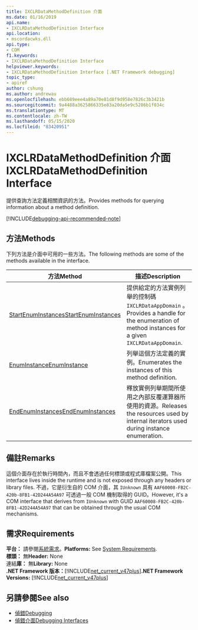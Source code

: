 ```yaml
---
title: IXCLRDataMethodDefinition 介面
ms.date: 01/16/2019
api.name:
- IXCLRDataMethodDefinition Interface
api.location:
- mscordacwks.dll
api.type:
- COM
f1.keywords:
- IXCLRDataMethodDefinition Interface
helpviewer.keywords:
- IXCLRDataMethodDefinition Interface [.NET Framework debugging]
topic_type:
- apiref
author: cshung
ms.author: andrewau
ms.openlocfilehash: ebb689eee4a89a70e81d8f9d958e7826c3b3421b
ms.sourcegitcommit: 9a4488a3625866335e83a20da5e9c5286b1f034c
ms.translationtype: MT
ms.contentlocale: zh-TW
ms.lasthandoff: 05/15/2020
ms.locfileid: "83420951"
---
```

# <a name="ixclrdatamethoddefinition-interface"></a><span data-ttu-id="684a1-102">IXCLRDataMethodDefinition 介面</span><span class="sxs-lookup"><span data-stu-id="684a1-102">IXCLRDataMethodDefinition Interface</span></span>

<span data-ttu-id="684a1-103">提供查詢方法定義相關資訊的方法。</span><span class="sxs-lookup"><span data-stu-id="684a1-103">Provides methods for querying information about a method definition.</span></span>

[!INCLUDE[debugging-api-recommended-note](../../../../includes/debugging-api-recommended-note.md)]

## <a name="methods"></a><span data-ttu-id="684a1-104">方法</span><span class="sxs-lookup"><span data-stu-id="684a1-104">Methods</span></span>

<span data-ttu-id="684a1-105">下列方法是介面中可用的一些方法。</span><span class="sxs-lookup"><span data-stu-id="684a1-105">The following methods are some of the methods available in the interface.</span></span>

| <span data-ttu-id="684a1-106">方法</span><span class="sxs-lookup"><span data-stu-id="684a1-106">Method</span></span>                                                                                                                          | <span data-ttu-id="684a1-107">描述</span><span class="sxs-lookup"><span data-stu-id="684a1-107">Description</span></span>                                                                                 |
| ------------------------------------------------------------------------------------------------------------------------------- | ------------------------------------------------------------------------------------------- |
| [<span data-ttu-id="684a1-108">StartEnumInstances</span><span class="sxs-lookup"><span data-stu-id="684a1-108">StartEnumInstances</span></span>](ixclrdatamethoddefinition-startenuminstances-method.md) | <span data-ttu-id="684a1-109">提供給定的方法實例列舉的控制碼 `IXCLRDataAppDomain` 。</span><span class="sxs-lookup"><span data-stu-id="684a1-109">Provides a handle for the enumeration of method instances for a given `IXCLRDataAppDomain`.</span></span> |
| [<span data-ttu-id="684a1-110">EnumInstance</span><span class="sxs-lookup"><span data-stu-id="684a1-110">EnumInstance</span></span>](ixclrdatamethoddefinition-enuminstance-method.md)             | <span data-ttu-id="684a1-111">列舉這個方法定義的實例。</span><span class="sxs-lookup"><span data-stu-id="684a1-111">Enumerates the instances of this method definition.</span></span>                                         |
| [<span data-ttu-id="684a1-112">EndEnumInstances</span><span class="sxs-lookup"><span data-stu-id="684a1-112">EndEnumInstances</span></span>](ixclrdatamethoddefinition-endenuminstances-method.md)     | <span data-ttu-id="684a1-113">釋放實例列舉期間所使用之內部反覆運算器所使用的資源。</span><span class="sxs-lookup"><span data-stu-id="684a1-113">Releases the resources used by internal iterators used during instance enumeration.</span></span>         |

## <a name="remarks"></a><span data-ttu-id="684a1-114">備註</span><span class="sxs-lookup"><span data-stu-id="684a1-114">Remarks</span></span>

<span data-ttu-id="684a1-115">這個介面存在於執行時間內，而且不會透過任何標頭或程式庫檔案公開。</span><span class="sxs-lookup"><span data-stu-id="684a1-115">This interface lives inside the runtime and is not exposed through any headers or library files.</span></span> <span data-ttu-id="684a1-116">不過，它是衍生自的 COM 介面，其 `IUnknown` 具有 `AAF60008-FB2C-420b-8FB1-42D244A54A97` 可透過一般 COM 機制取得的 GUID。</span><span class="sxs-lookup"><span data-stu-id="684a1-116">However, it's a COM interface that derives from `IUnknown` with GUID `AAF60008-FB2C-420b-8FB1-42D244A54A97` that can be obtained through the usual COM mechanisms.</span></span>

## <a name="requirements"></a><span data-ttu-id="684a1-117">需求</span><span class="sxs-lookup"><span data-stu-id="684a1-117">Requirements</span></span>

<span data-ttu-id="684a1-118">**平台：** 請參閱[系統需求](../../get-started/system-requirements.md)。</span><span class="sxs-lookup"><span data-stu-id="684a1-118">**Platforms:** See [System Requirements](../../get-started/system-requirements.md).</span></span>  
<span data-ttu-id="684a1-119">**標頭：** 無</span><span class="sxs-lookup"><span data-stu-id="684a1-119">**Header:** None</span></span>  
<span data-ttu-id="684a1-120">連結**庫：** 無</span><span class="sxs-lookup"><span data-stu-id="684a1-120">**Library:** None</span></span>  
<span data-ttu-id="684a1-121">**.NET Framework 版本：**[!INCLUDE[net_current_v47plus](../../../../includes/net-current-v47plus.md)]</span><span class="sxs-lookup"><span data-stu-id="684a1-121">**.NET Framework Versions:** [!INCLUDE[net_current_v47plus](../../../../includes/net-current-v47plus.md)]</span></span>  

## <a name="see-also"></a><span data-ttu-id="684a1-122">另請參閱</span><span class="sxs-lookup"><span data-stu-id="684a1-122">See also</span></span>

- [<span data-ttu-id="684a1-123">偵錯</span><span class="sxs-lookup"><span data-stu-id="684a1-123">Debugging</span></span>](index.md)
- [<span data-ttu-id="684a1-124">偵錯介面</span><span class="sxs-lookup"><span data-stu-id="684a1-124">Debugging Interfaces</span></span>](debugging-interfaces.md)
